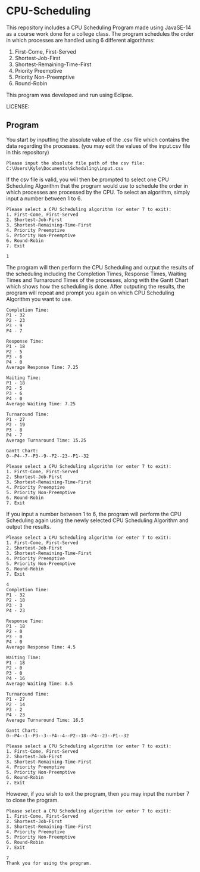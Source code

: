 # CPU-Scheduling

This repository includes a CPU Scheduling Program made using JavaSE-14 as a course work done for a college class. The program schedules the order in which processes are handled using 6 different algorithms: 

1. First-Come, First-Served
2. Shortest-Job-First 
3. Shortest-Remaining-Time-First 
4. Priority Preemptive 
5. Priority Non-Preemptive 
6. Round-Robin 

This program was developed and run using Eclipse.

LICENSE: 

## Program

You start by inputting the absolute value of the .csv file which contains the data regarding the processes. (you may edit the values of the input.csv file in this repository)

```
Please input the absolute file path of the csv file:
C:\Users\Kyle\Documents\Scheduling\input.csv
```

If the csv file is valid, you will then be prompted to select one CPU Scheduling Algorithm that the program would use to schedule the order in which processes are processed by the CPU. To select an algorithm, simply input a number between 1 to 6.

```
Please select a CPU Scheduling algorithm (or enter 7 to exit): 
1. First-Come, First-Served 
2. Shortest-Job-First 
3. Shortest-Remaining-Time-First 
4. Priority Preemptive 
5. Priority Non-Preemptive 
6. Round-Robin 
7. Exit 

1
```

The program will then perform the CPU Scheduling and output the results of the scheduling including the Completion Times, Response Times, Waiting Times and Turnaround Times of the processes, along with the Gantt Chart which shows how the scheduling is done. After outputing the results, the program will repeat and prompt you again on which CPU Scheduling Algorithm you want to use.

```
Completion Time: 
P1 - 32
P2 - 23
P3 - 9
P4 - 7

Response Time: 
P1 - 18
P2 - 5
P3 - 6
P4 - 0
Average Response Time: 7.25

Waiting Time: 
P1 - 18
P2 - 5
P3 - 6
P4 - 0
Average Waiting Time: 7.25

Turnaround Time: 
P1 - 27
P2 - 19
P3 - 8
P4 - 7
Average Turnaround Time: 15.25

Gantt Chart:
0--P4--7--P3--9--P2--23--P1--32

Please select a CPU Scheduling algorithm (or enter 7 to exit): 
1. First-Come, First-Served 
2. Shortest-Job-First 
3. Shortest-Remaining-Time-First 
4. Priority Preemptive 
5. Priority Non-Preemptive 
6. Round-Robin 
7. Exit 
```

If you input a number between 1 to 6, the program will perform the CPU Scheduling again using the newly selected CPU Scheduling Algorithm and output the results.

```
Please select a CPU Scheduling algorithm (or enter 7 to exit): 
1. First-Come, First-Served 
2. Shortest-Job-First 
3. Shortest-Remaining-Time-First 
4. Priority Preemptive 
5. Priority Non-Preemptive 
6. Round-Robin 
7. Exit 

4
Completion Time: 
P1 - 32
P2 - 18
P3 - 3
P4 - 23

Response Time: 
P1 - 18
P2 - 0
P3 - 0
P4 - 0
Average Response Time: 4.5

Waiting Time: 
P1 - 18
P2 - 0
P3 - 0
P4 - 16
Average Waiting Time: 8.5

Turnaround Time: 
P1 - 27
P2 - 14
P3 - 2
P4 - 23
Average Turnaround Time: 16.5

Gantt Chart:
0--P4--1--P3--3--P4--4--P2--18--P4--23--P1--32

Please select a CPU Scheduling algorithm (or enter 7 to exit): 
1. First-Come, First-Served 
2. Shortest-Job-First 
3. Shortest-Remaining-Time-First 
4. Priority Preemptive 
5. Priority Non-Preemptive 
6. Round-Robin 
7. Exit 
```

However, if you wish to exit the program, then you may input the number 7 to close the program.

```
Please select a CPU Scheduling algorithm (or enter 7 to exit): 
1. First-Come, First-Served 
2. Shortest-Job-First 
3. Shortest-Remaining-Time-First 
4. Priority Preemptive 
5. Priority Non-Preemptive 
6. Round-Robin 
7. Exit 

7
Thank you for using the program.
```

